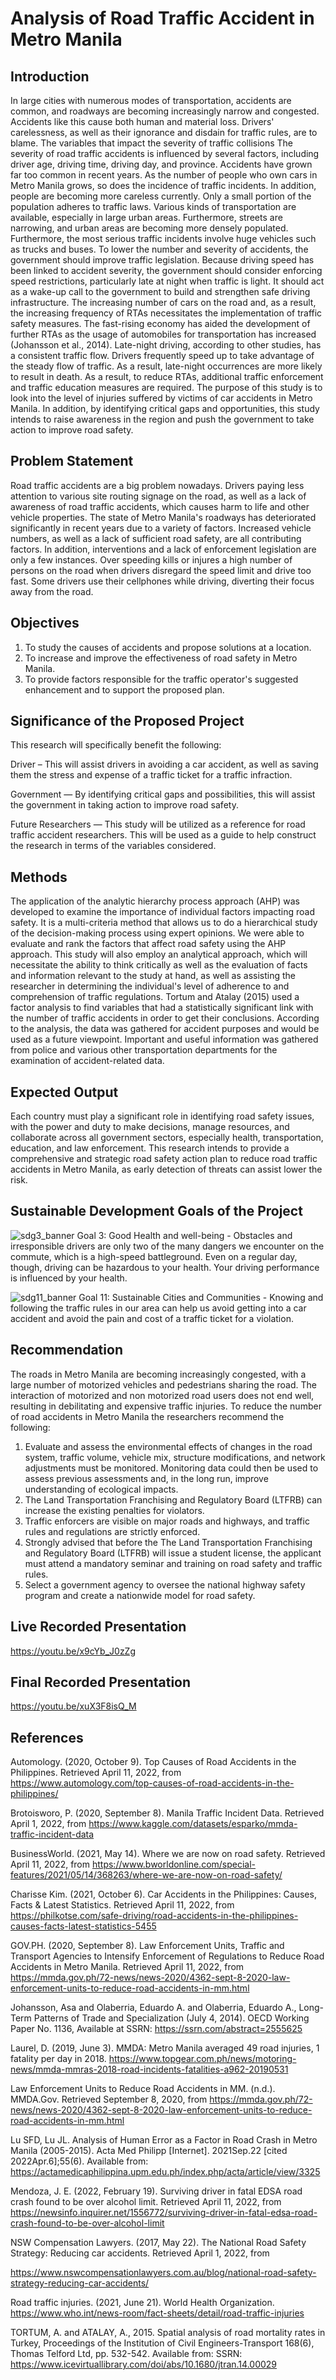 # Analysis of Road Traffic Accident in Metro Manila
## Introduction
In large cities with numerous modes of transportation, accidents are common, and roadways are becoming increasingly narrow and congested. Accidents like this cause both human and material loss. Drivers' carelessness, as well as their ignorance and disdain for traffic rules, are to blame. The variables that impact the severity of traffic collisions The severity of road traffic accidents is influenced by several factors, including driver age, driving time, driving day, and province. Accidents have grown far too common in recent years. As the number of people who own cars in Metro Manila grows, so does the incidence of traffic incidents. In addition, people are becoming more careless currently. Only a small portion of the population adheres to traffic laws. Various kinds of transportation are available, especially in large urban areas. Furthermore, streets are narrowing, and urban areas are becoming more densely populated. Furthermore, the most serious traffic incidents involve huge vehicles such as trucks and buses. To lower the number and severity of accidents, the government should improve traffic legislation. Because driving speed has been linked to accident severity, the government should consider enforcing speed restrictions, particularly late at night when traffic is light. It should act as a wake-up call to the government to build and strengthen safe driving infrastructure. The increasing number of cars on the road and, as a result, the increasing frequency of RTAs necessitates the implementation of traffic safety measures. The fast-rising economy has aided the development of further RTAs as the usage of automobiles for transportation has increased (Johansson et al., 2014). Late-night driving, according to other studies, has a consistent traffic flow. Drivers frequently speed up to take advantage of the steady flow of traffic. As a result, late-night occurrences are more likely to result in death. As a result, to reduce RTAs, additional traffic enforcement and traffic education measures are required. The purpose of this study is to look into the level of injuries suffered by victims of car accidents in Metro Manila. In addition, by identifying critical gaps and opportunities, this study intends to raise awareness in the region and push the government to take action to improve road safety.
## Problem Statement
Road traffic accidents are a big problem nowadays. Drivers paying less attention to various site routing signage on the road, as well as a lack of awareness of road traffic accidents, which causes harm to life and other vehicle properties. The state of Metro Manila's roadways has deteriorated significantly in recent years due to a variety of factors. Increased vehicle numbers, as well as a lack of sufficient road safety, are all contributing factors. In addition, interventions and a lack of enforcement legislation are only a few instances. Over speeding kills or injures a high number of persons on the road when drivers disregard the speed limit and drive too fast. Some drivers use their cellphones while driving, diverting their focus away from the road.
## Objectives
1. To study the causes of accidents and propose solutions at a location.
2. To increase and improve the effectiveness of road safety in Metro Manila. 
3. To provide factors responsible for the traffic operator's suggested enhancement and to support the proposed plan. 
## Significance of the Proposed Project
This research will specifically benefit the following:

Driver – This will assist drivers in avoiding a car accident, as well as saving them the stress and expense of a traffic ticket for a traffic infraction.

Government — By identifying critical gaps and possibilities, this will assist the government in taking action to improve road safety.

Future Researchers — This study will be utilized as a reference for road traffic accident researchers. This will be used as a guide to help construct the research in terms of the variables considered.
## Methods
The application of the analytic hierarchy process approach (AHP) was developed to examine the importance of individual factors impacting road safety. It is a multi-criteria method that allows us to do a hierarchical study of the decision-making process using expert opinions. We were able to evaluate and rank the factors that affect road safety using the AHP approach. This study will also employ an analytical approach, which will necessitate the ability to think critically as well as the evaluation of facts and information relevant to the study at hand, as well as assisting the researcher in determining the individual's level of adherence to and comprehension of traffic regulations. Tortum and Atalay (2015) used a factor analysis to find variables that had a statistically significant link with the number of traffic accidents in order to get their conclusions. According to the analysis, the data was gathered for accident purposes and would be used as a future viewpoint. Important and useful information was gathered from police and various other transportation departments for the examination of accident-related data.
## Expected Output
Each country must play a significant role in identifying road safety issues, with the power and duty to make decisions, manage resources, and collaborate across all government sectors, especially health, transportation, education, and law enforcement. This research intends to provide a comprehensive and strategic road safety action plan to reduce road traffic accidents in Metro Manila, as early detection of threats can assist lower the risk.
## Sustainable Development Goals of the Project
![sdg3_banner](https://user-images.githubusercontent.com/103044343/172384856-7fe66dba-b68e-467f-a92f-4e8df8df90be.png)
Goal 3: Good Health and well-being -  Obstacles and irresponsible drivers are only two of the many dangers we encounter on the commute, which is a high-speed battleground. Even on a regular day, though, driving can be hazardous to your health. Your driving performance is influenced by your health.                   

![sdg11_banner](https://user-images.githubusercontent.com/103044343/172385308-4f4e0570-2b23-4c5c-b19a-deccabb99c8c.png)
Goal 11: Sustainable Cities and Communities - Knowing and following the traffic rules in our area can help us avoid getting into a car accident and avoid the pain and cost of a traffic ticket for a violation.
## Recommendation
  The roads in Metro Manila are becoming increasingly congested, with a large number of motorized vehicles and pedestrians sharing the road. The interaction of motorized and non motorized road users does not end well, resulting in debilitating and expensive traffic injuries.
  To reduce the number of road accidents in Metro Manila the researchers recommend the following:
1. Evaluate and assess the environmental effects of changes in the road system, traffic volume, vehicle mix, structure modifications, and network adjustments must be monitored. Monitoring data could then be used to assess previous assessments and, in the long run, improve understanding of ecological impacts.
2. The Land Transportation Franchising and Regulatory Board (LTFRB)  can increase the existing penalties for violators. 
3. Traffic enforcers are visible on major roads and highways, and traffic rules and regulations are strictly enforced. 
4. Strongly advised that before the The Land Transportation Franchising and Regulatory Board (LTFRB)  will issue a student license, the applicant must attend a mandatory seminar and training on road safety and traffic rules. 
5. Select a government agency to oversee the national highway safety program and create a nationwide model for road safety.

## Live Recorded Presentation
https://youtu.be/x9cYb_J0zZg

## Final Recorded Presentation
https://youtu.be/xuX3F8isQ_M

## References
Automology. (2020, October 9). Top Causes of Road Accidents in the Philippines. Retrieved April 11, 2022, from https://www.automology.com/top-causes-of-road-accidents-in-the-philippines/

Brotoisworo, P. (2020, September 8). Manila Traffic Incident Data. Retrieved April 1, 2022, from https://www.kaggle.com/datasets/esparko/mmda-traffic-incident-data

BusinessWorld. (2021, May 14). Where we are now on road safety. Retrieved April 11, 2022, from
https://www.bworldonline.com/special-features/2021/05/14/368263/where-we-are-now-on-road-safety/

Charisse Kim. (2021, October 6). Car Accidents in the Philippines: Causes, Facts & Latest Statistics. Retrieved April 11, 2022, from https://philkotse.com/safe-driving/road-accidents-in-the-philippines-causes-facts-latest-statistics-5455

GOV.PH. (2020, September 8). Law Enforcement Units, Traffic and Transport Agencies to Intensify Enforcement of Regulations to Reduce Road Accidents in Metro Manila. Retrieved April 11, 2022, from https://mmda.gov.ph/72-news/news-2020/4362-sept-8-2020-law-enforcement-units-to-reduce-road-accidents-in-mm.html

Johansson, Asa and Olaberria, Eduardo A. and Olaberria, Eduardo A., Long-Term Patterns of Trade and Specialization (July 4, 2014). OECD Working Paper No. 1136, Available at SSRN: https://ssrn.com/abstract=2555625

Laurel, D. (2019, June 3). MMDA: Metro Manila averaged 49 road injuries, 1 fatality per day in 2018. https://www.topgear.com.ph/news/motoring-news/mmda-mmras-2018-road-incidents-fatalities-a962-20190531

Law Enforcement Units to Reduce Road Accidents in MM. (n.d.). MMDA.Gov. Retrieved September 8, 2020, from https://mmda.gov.ph/72-news/news-2020/4362-sept-8-2020-law-enforcement-units-to-reduce-road-accidents-in-mm.html

Lu SFD, Lu JL. Analysis of Human Error as a Factor in Road Crash in Metro Manila (2005-2015). Acta Med Philipp [Internet]. 2021Sep.22 [cited 2022Apr.6];55(6). Available from: https://actamedicaphilippina.upm.edu.ph/index.php/acta/article/view/3325

Mendoza, J. E. (2022, February 19). Surviving driver in fatal EDSA road crash found to be over alcohol limit. Retrieved April 11, 2022, from https://newsinfo.inquirer.net/1556772/surviving-driver-in-fatal-edsa-road-crash-found-to-be-over-alcohol-limit

NSW Compensation Lawyers. (2017, May 22). The National Road Safety Strategy: Reducing car accidents. Retrieved April 1, 2022, from

https://www.nswcompensationlawyers.com.au/blog/national-road-safety-strategy-reducing-car-accidents/

Road traffic injuries. (2021, June 21). World Health Organization. https://www.who.int/news-room/fact-sheets/detail/road-traffic-injuries

TORTUM, A. and ATALAY, A., 2015. Spatial analysis of road mortality rates in Turkey, Proceedings of the Institution of Civil Engineers-Transport 168(6), Thomas Telford Ltd, pp. 532-542. Available from: SSRN: https://www.icevirtuallibrary.com/doi/abs/10.1680/jtran.14.00029


